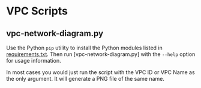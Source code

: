 # VPC Scripts

## vpc-network-diagram.py

Use the Python `pip` utility to install the Python modules listed in [requirements.txt](./requirements.txt). Then run [vpc-network-diagram.py] with the `--help` option for usage information.

In most cases you would just run the script with the VPC ID or VPC Name as the only argument. It will generate a PNG file of the same name.
